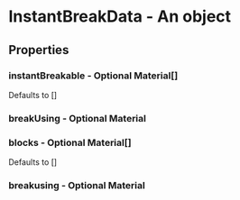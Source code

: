 

# InstantBreakData - An object



## Properties



### instantBreakable - Optional Material[]



Defaults to []



### breakUsing - Optional Material



### blocks - Optional Material[]



Defaults to []



### breakusing - Optional Material

